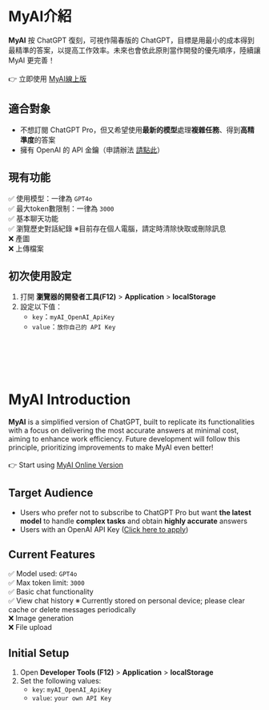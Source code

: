 # MyAI介紹
**MyAI** 按 ChatGPT 復刻，可視作陽春版的 ChatGPT，目標是用最小的成本得到最精準的答案，以提高工作效率。未來也會依此原則當作開發的優先順序，陸續讓 MyAI 更完善！<br><br>
👉 立即使用 [MyAI線上版](https://chiawen81.github.io/MyAI/user/chat/index)

## 適合對象
- 不想訂閱 ChatGPT Pro，但又希望使用**最新的模型**處理**複雜任務**、得到**高精準度**的答案
- 擁有 OpenAI 的 API 金鑰（申請辦法 [請點此](https://labs.botsnova.com/2024/07/19/openai-api-key/)）

## 現有功能
 ✅ 使用模型：一律為 `GPT4o` <br>
 ✅ 最大token數限制：一律為 `3000` <br>
 ✅ 基本聊天功能<br>
 ✅ 瀏覽歷史對話紀錄 ※目前存在個人電腦，請定時清除快取或刪除訊息<br>
 ❌ 產圖<br>
 ❌ 上傳檔案<br>

## 初次使用設定
1. 打開 **瀏覽器的開發者工具(F12)** > **Application** > **localStorage**
2. 設定以下值：
   - `key`：`myAI_OpenAI_ApiKey`
   - `value`：`放你自己的 API Key`
  
<br><br>
---
# MyAI Introduction
**MyAI** is a simplified version of ChatGPT, built to replicate its functionalities with a focus on delivering the most accurate answers at minimal cost, aiming to enhance work efficiency. Future development will follow this principle, prioritizing improvements to make MyAI even better!<br><br>
👉 Start using [MyAI Online Version](https://chiawen81.github.io/MyAI/user/chat/index)

## Target Audience
- Users who prefer not to subscribe to ChatGPT Pro but want **the latest model** to handle **complex tasks** and obtain **highly accurate** answers
- Users with an OpenAI API Key ([Click here to apply](https://labs.botsnova.com/2024/07/19/openai-api-key/))

## Current Features
 ✅ Model used: `GPT4o` <br>
 ✅ Max token limit: `3000` <br>
 ✅ Basic chat functionality <br>
 ✅ View chat history ※ Currently stored on personal device; please clear cache or delete messages periodically <br>
 ❌ Image generation <br>
 ❌ File upload <br>

## Initial Setup
1. Open **Developer Tools (F12)** > **Application** > **localStorage**
2. Set the following values:
   - `key`: `myAI_OpenAI_ApiKey`
   - `value`: `your own API Key`

